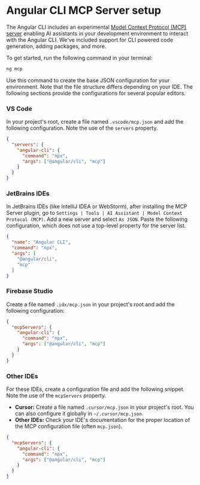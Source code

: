 # Angular CLI MCP Server setup
The Angular CLI includes an experimental [Model Context Protocol (MCP) server](https://modelcontextprotocol.io/) enabling AI assistants in your development environment to interact with the Angular CLI. We've included support for CLI powered code generation, adding packages, and more.

To get started, run the following command in your terminal:

```bash
ng mcp
```

Use this command to create the base JSON configuration for your environment. Note that the file structure differs depending on your IDE. The following sections provide the configurations for several popular editors.

### VS Code
In your project's root, create a file named `.vscode/mcp.json` and add the following configuration. Note the use of the `servers` property.

```json
{
  "servers": {
    "angular-cli": {
      "command": "npx",
      "args": ["@angular/cli", "mcp"]
    }
  }
}
```

### JetBrains IDEs
In JetBrains IDEs (like IntelliJ IDEA or WebStorm), after installing the MCP Server plugin, go to `Settings | Tools | AI Assistant | Model Context Protocol (MCP)`. Add a new server and select `As JSON`. Paste the following configuration, which does not use a top-level property for the server list.

```json
{
  "name": "Angular CLI",
  "command": "npx",
  "args": [
    "@angular/cli",
    "mcp"
  ]
}
```

### Firebase Studio
Create a file named `.idx/mcp.json` in your project's root and add the following configuration:
```json
{
  "mcpServers": {
    "angular-cli": {
      "command": "npx",
      "args": ["@angular/cli", "mcp"]
    }
  }
}
```

### Other IDEs
For these IDEs, create a configuration file and add the following snippet. Note the use of the `mcpServers` property.
*   **Cursor:** Create a file named `.cursor/mcp.json` in your project's root. You can also configure it globally in `~/.cursor/mcp.json`.
*   **Other IDEs:** Check your IDE's documentation for the proper location of the MCP configuration file (often `mcp.json`).

```json
{
  "mcpServers": {
    "angular-cli": {
      "command": "npx",
      "args": ["@angular/cli", "mcp"]
    }
  }
}
```
